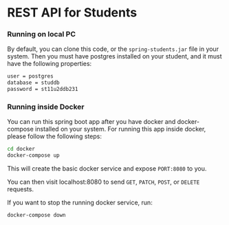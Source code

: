 # REST API for Students

### Running on local PC

By default, you can clone this code, or the `spring-students.jar` file in your system. Then you must have postgres installed on your student, and it must have the following properties:
```sh
user = postgres
database = studdb
password = st11u2ddb231
```

### Running inside Docker

You can run this spring boot app after  you have docker and docker-compose installed on your system.
For running this app inside docker, please follow the following steps:

```sh
cd docker
docker-compose up
```
This will create the basic docker service and expose `PORT:8080` to you.

You can then visit localhost:8080 to send `GET`, `PATCH`, `POST`, or `DELETE` requests.

If you want to stop the running docker service, run:
```sh
docker-compose down
```
